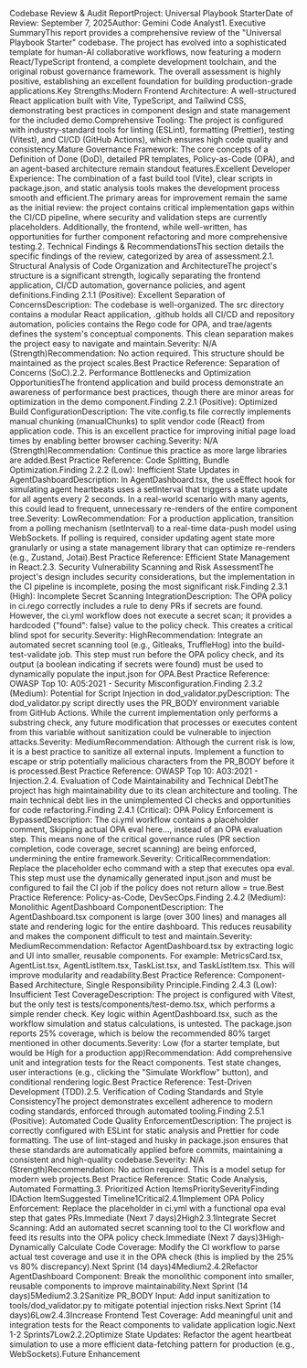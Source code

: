 Codebase Review & Audit ReportProject: Universal Playbook StarterDate of Review: September 7, 2025Author: Gemini Code Analyst1. Executive SummaryThis report provides a comprehensive review of the "Universal Playbook Starter" codebase. The project has evolved into a sophisticated template for human-AI collaborative workflows, now featuring a modern React/TypeScript frontend, a complete development toolchain, and the original robust governance framework. The overall assessment is highly positive, establishing an excellent foundation for building production-grade applications.Key Strengths:Modern Frontend Architecture: A well-structured React application built with Vite, TypeScript, and Tailwind CSS, demonstrating best practices in component design and state management for the included demo.Comprehensive Tooling: The project is configured with industry-standard tools for linting (ESLint), formatting (Prettier), testing (Vitest), and CI/CD (GitHub Actions), which ensures high code quality and consistency.Mature Governance Framework: The core concepts of a Definition of Done (DoD), detailed PR templates, Policy-as-Code (OPA), and an agent-based architecture remain standout features.Excellent Developer Experience: The combination of a fast build tool (Vite), clear scripts in package.json, and static analysis tools makes the development process smooth and efficient.The primary areas for improvement remain the same as the initial review: the project contains critical implementation gaps within the CI/CD pipeline, where security and validation steps are currently placeholders. Additionally, the frontend, while well-written, has opportunities for further component refactoring and more comprehensive testing.2. Technical Findings & RecommendationsThis section details the specific findings of the review, categorized by area of assessment.2.1. Structural Analysis of Code Organization and ArchitectureThe project's structure is a significant strength, logically separating the frontend application, CI/CD automation, governance policies, and agent definitions.Finding 2.1.1 (Positive): Excellent Separation of ConcernsDescription: The codebase is well-organized. The src directory contains a modular React application, .github holds all CI/CD and repository automation, policies contains the Rego code for OPA, and trae/agents defines the system's conceptual components. This clean separation makes the project easy to navigate and maintain.Severity: N/A (Strength)Recommendation: No action required. This structure should be maintained as the project scales.Best Practice Reference: Separation of Concerns (SoC).2.2. Performance Bottlenecks and Optimization OpportunitiesThe frontend application and build process demonstrate an awareness of performance best practices, though there are minor areas for optimization in the demo component.Finding 2.2.1 (Positive): Optimized Build ConfigurationDescription: The vite.config.ts file correctly implements manual chunking (manualChunks) to split vendor code (React) from application code. This is an excellent practice for improving initial page load times by enabling better browser caching.Severity: N/A (Strength)Recommendation: Continue this practice as more large libraries are added.Best Practice Reference: Code Splitting, Bundle Optimization.Finding 2.2.2 (Low): Inefficient State Updates in AgentDashboardDescription: In AgentDashboard.tsx, the useEffect hook for simulating agent heartbeats uses a setInterval that triggers a state update for all agents every 2 seconds. In a real-world scenario with many agents, this could lead to frequent, unnecessary re-renders of the entire component tree.Severity: LowRecommendation: For a production application, transition from a polling mechanism (setInterval) to a real-time data-push model using WebSockets. If polling is required, consider updating agent state more granularly or using a state management library that can optimize re-renders (e.g., Zustand, Jotai).Best Practice Reference: Efficient State Management in React.2.3. Security Vulnerability Scanning and Risk AssessmentThe project's design includes security considerations, but the implementation in the CI pipeline is incomplete, posing the most significant risk.Finding 2.3.1 (High): Incomplete Secret Scanning IntegrationDescription: The OPA policy in ci.rego correctly includes a rule to deny PRs if secrets are found. However, the ci.yml workflow does not execute a secret scan; it provides a hardcoded {"found": false} value to the policy check. This creates a critical blind spot for security.Severity: HighRecommendation: Integrate an automated secret scanning tool (e.g., Gitleaks, TruffleHog) into the build-test-validate job. This step must run before the OPA policy check, and its output (a boolean indicating if secrets were found) must be used to dynamically populate the input.json for OPA.Best Practice Reference: OWASP Top 10: A05:2021 - Security Misconfiguration.Finding 2.3.2 (Medium): Potential for Script Injection in dod_validator.pyDescription: The dod_validator.py script directly uses the PR_BODY environment variable from GitHub Actions. While the current implementation only performs a substring check, any future modification that processes or executes content from this variable without sanitization could be vulnerable to injection attacks.Severity: MediumRecommendation: Although the current risk is low, it is a best practice to sanitize all external inputs. Implement a function to escape or strip potentially malicious characters from the PR_BODY before it is processed.Best Practice Reference: OWASP Top 10: A03:2021 - Injection.2.4. Evaluation of Code Maintainability and Technical DebtThe project has high maintainability due to its clean architecture and tooling. The main technical debt lies in the unimplemented CI checks and opportunities for code refactoring.Finding 2.4.1 (Critical): OPA Policy Enforcement is BypassedDescription: The ci.yml workflow contains a placeholder comment, Skipping actual OPA eval here..., instead of an OPA evaluation step. This means none of the critical governance rules (PR section completion, code coverage, secret scanning) are being enforced, undermining the entire framework.Severity: CriticalRecommendation: Replace the placeholder echo command with a step that executes opa eval. This step must use the dynamically generated input.json and must be configured to fail the CI job if the policy does not return allow = true.Best Practice Reference: Policy-as-Code, DevSecOps.Finding 2.4.2 (Medium): Monolithic AgentDashboard ComponentDescription: The AgentDashboard.tsx component is large (over 300 lines) and manages all state and rendering logic for the entire dashboard. This reduces reusability and makes the component difficult to test and maintain.Severity: MediumRecommendation: Refactor AgentDashboard.tsx by extracting logic and UI into smaller, reusable components. For example: MetricsCard.tsx, AgentList.tsx, AgentListItem.tsx, TaskList.tsx, and TaskListItem.tsx. This will improve modularity and readability.Best Practice Reference: Component-Based Architecture, Single Responsibility Principle.Finding 2.4.3 (Low): Insufficient Test CoverageDescription: The project is configured with Vitest, but the only test is tests/components/test-demo.tsx, which performs a simple render check. Key logic within AgentDashboard.tsx, such as the workflow simulation and status calculations, is untested. The package.json reports 25% coverage, which is below the recommended 80% target mentioned in other documents.Severity: Low (for a starter template, but would be High for a production app)Recommendation: Add comprehensive unit and integration tests for the React components. Test state changes, user interactions (e.g., clicking the "Simulate Workflow" button), and conditional rendering logic.Best Practice Reference: Test-Driven Development (TDD).2.5. Verification of Coding Standards and Style ConsistencyThe project demonstrates excellent adherence to modern coding standards, enforced through automated tooling.Finding 2.5.1 (Positive): Automated Code Quality EnforcementDescription: The project is correctly configured with ESLint for static analysis and Prettier for code formatting. The use of lint-staged and husky in package.json ensures that these standards are automatically applied before commits, maintaining a consistent and high-quality codebase.Severity: N/A (Strength)Recommendation: No action required. This is a model setup for modern web projects.Best Practice Reference: Static Code Analysis, Automated Formatting.3. Prioritized Action ItemsPrioritySeverityFinding IDAction ItemSuggested Timeline1Critical2.4.1Implement OPA Policy Enforcement: Replace the placeholder in ci.yml with a functional opa eval step that gates PRs.Immediate (Next 7 days)2High2.3.1Integrate Secret Scanning: Add an automated secret scanning tool to the CI workflow and feed its results into the OPA policy check.Immediate (Next 7 days)3High-Dynamically Calculate Code Coverage: Modify the CI workflow to parse actual test coverage and use it in the OPA check (this is implied by the 25% vs 80% discrepancy).Next Sprint (14 days)4Medium2.4.2Refactor AgentDashboard Component: Break the monolithic component into smaller, reusable components to improve maintainability.Next Sprint (14 days)5Medium2.3.2Sanitize PR_BODY Input: Add input sanitization to tools/dod_validator.py to mitigate potential injection risks.Next Sprint (14 days)6Low2.4.3Increase Frontend Test Coverage: Add meaningful unit and integration tests for the React components to validate application logic.Next 1-2 Sprints7Low2.2.2Optimize State Updates: Refactor the agent heartbeat simulation to use a more efficient data-fetching pattern for production (e.g., WebSockets).Future Enhancement
